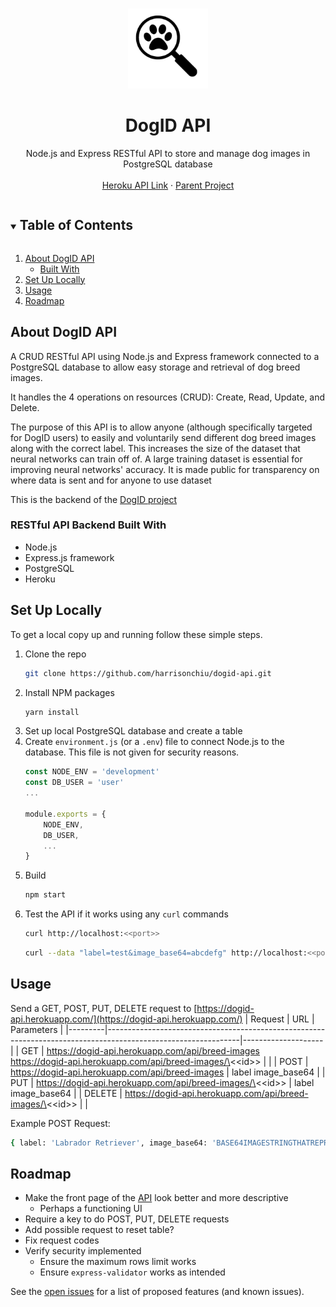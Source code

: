 <!-- PROJECT LOGO -->
<br />
<p align="center">
  <a href="https://github.com/harrisonchiu/dogid-api">
    <img src="images/dogid-logo.png" alt="Logo" width="128" height="128">
  </a>

  <h1 align="center">DogID API</h1>

  <p align="center">
    Node.js and Express RESTful API to store and manage dog images in PostgreSQL database
    <br />
    <br />
    <a href="https://dogid-api.herokuapp.com/">Heroku API Link</a>
    ·
    <a href="https://github.com/harrisonchiu/dogid-app">Parent Project</a>
  </p>
</p>



<!-- TABLE OF CONTENTS -->
<details open="open">
  <summary><h2 style="display: inline-block">Table of Contents</h2></summary>
  <ol>
    <li>
      <a href="#about-dogid-api">About DogID API</a>
      <ul>
        <li><a href="#restful-api-backend-built-with">Built With</a></li>
      </ul>
    </li>
    <li>
      <a href="#set-up-locally">Set Up Locally</a>
    </li>
    <li><a href="#usage">Usage</a></li>
    <li><a href="#roadmap">Roadmap</a></li>
  </ol>
</details>



<!-- ABOUT THE PROJECT -->
## About DogID API

A CRUD RESTful API using Node.js and Express framework connected to a PostgreSQL database
to allow easy storage and retrieval of dog breed images.

It handles the 4 operations on resources (CRUD): Create, Read, Update, and Delete.

The purpose of this API is to allow anyone (although specifically targeted for DogID users)
to easily and voluntarily send different dog breed images along with the correct label.
This increases the size of the dataset that neural networks can train off of.
A large training dataset is essential for improving neural networks' accuracy.
It is made public for transparency on where data is sent and for anyone to use dataset

This is the backend of the [DogID project](https://github.com/harrisonchiu/DogID)

### RESTful API Backend Built With
- Node.js
- Express.js framework
- PostgreSQL
- Heroku


<!-- GETTING STARTED -->
## Set Up Locally

To get a local copy up and running follow these simple steps.

1. Clone the repo
    ```sh
    git clone https://github.com/harrisonchiu/dogid-api.git
    ```
2. Install NPM packages
    ```sh
    yarn install
    ```
3. Set up local PostgreSQL database and create a table
4. Create `environment.js` (or a `.env`) file to connect Node.js to the database. This file is not given for security reasons.
    ```js
    const NODE_ENV = 'development'
    const DB_USER = 'user'
    ...

    module.exports = {
        NODE_ENV,
        DB_USER,
        ...
    }
    ```
5. Build
    ```sh
    npm start
    ```
6. Test the API if it works using any `curl` commands
    ```sh
    curl http://localhost:<<port>>
    ```
    ```sh
    curl --data "label=test&image_base64=abcdefg" http://localhost:<<port>>
    ```



<!-- USAGE EXAMPLES -->
## Usage

Send a GET, POST, PUT, DELETE request to [https://dogid-api.herokuapp.com/](https://dogid-api.herokuapp.com/)
| Request | URL                                                                                                           | Parameters         |
|---------|---------------------------------------------------------------------------------------------------------------|--------------------|
| GET     | https://dogid-api.herokuapp.com/api/breed-images<br>https://dogid-api.herokuapp.com/api/breed-images/\<\<id>> |                    |
| POST    | https://dogid-api.herokuapp.com/api/breed-images                                                              | label image_base64 |
| PUT     | https://dogid-api.herokuapp.com/api/breed-images/\<\<id>>                                                     | label image_base64 |
| DELETE  | https://dogid-api.herokuapp.com/api/breed-images/\<\<id>>                                                     |                    |

Example POST Request:
```sh
{ label: 'Labrador Retriever', image_base64: 'BASE64IMAGESTRINGTHATREPRESENTSALABRADORRETRIEVER' }
```


<!-- ROADMAP -->
## Roadmap

- Make the front page of the [API](https://dogid-api.herokuapp.com) look better and more descriptive
    - Perhaps a functioning UI
- Require a key to do POST, PUT, DELETE requests
- Add possible request to reset table?
- Fix request codes
- Verify security implemented
    - Ensure the maximum rows limit works
    - Ensure `express-validator` works as intended

See the [open issues](https://github.com/harrisonchiu/dogid-api/issues) for a list of proposed features (and known issues).







<!-- MARKDOWN LINKS & IMAGES -->
<!-- https://www.markdownguide.org/basic-syntax/#reference-style-links -->
[contributors-shield]: https://img.shields.io/github/contributors/github_username/repo.svg?style=for-the-badge
[contributors-url]: https://github.com/github_username/repo_name/graphs/contributors
[forks-shield]: https://img.shields.io/github/forks/github_username/repo.svg?style=for-the-badge
[forks-url]: https://github.com/github_username/repo_name/network/members
[stars-shield]: https://img.shields.io/github/stars/github_username/repo.svg?style=for-the-badge
[stars-url]: https://github.com/github_username/repo_name/stargazers
[issues-shield]: https://img.shields.io/github/issues/github_username/repo.svg?style=for-the-badge
[issues-url]: https://github.com/github_username/repo_name/issues
[license-shield]: https://img.shields.io/github/license/github_username/repo.svg?style=for-the-badge
[license-url]: https://github.com/github_username/repo_name/blob/master/LICENSE.txt
[linkedin-shield]: https://img.shields.io/badge/-LinkedIn-black.svg?style=for-the-badge&logo=linkedin&colorB=555
[linkedin-url]: https://linkedin.com/in/github_username
